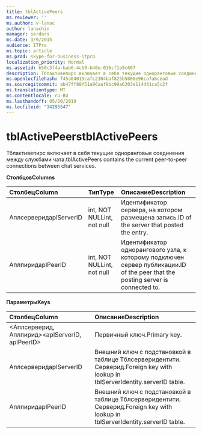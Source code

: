 ```yaml
---
title: tblActivePeers
ms.reviewer: ''
ms.author: v-lanac
author: lanachin
manager: serdars
ms.date: 3/9/2015
audience: ITPro
ms.topic: article
ms.prod: skype-for-business-itpro
localization_priority: Normal
ms.assetid: b50c3f4a-bab6-4cb9-b40e-016cf1a9c607
description: Тблактивепирс включает в себя текущие одноранговые соединения между службами чата.
ms.openlocfilehash: f45a04019cafc2304baf825b5000e96ca7a6cead
ms.sourcegitcommit: ab47ff88f51a96aaf8bc99a6303e114d41ca5c2f
ms.translationtype: MT
ms.contentlocale: ru-RU
ms.lasthandoff: 05/20/2019
ms.locfileid: "34295547"
---
```

# <a name="tblactivepeers"></a><span data-ttu-id="27b79-103">tblActivePeers</span><span class="sxs-lookup"><span data-stu-id="27b79-103">tblActivePeers</span></span>
 
<span data-ttu-id="27b79-104">Тблактивепирс включает в себя текущие одноранговые соединения между службами чата.</span><span class="sxs-lookup"><span data-stu-id="27b79-104">tblActivePeers contains the current peer-to-peer connections between chat services.</span></span>
  
<span data-ttu-id="27b79-105">**Столбцов**</span><span class="sxs-lookup"><span data-stu-id="27b79-105">**Columns**</span></span>

|<span data-ttu-id="27b79-106">**Столбец**</span><span class="sxs-lookup"><span data-stu-id="27b79-106">**Column**</span></span>|<span data-ttu-id="27b79-107">**Тип**</span><span class="sxs-lookup"><span data-stu-id="27b79-107">**Type**</span></span>|<span data-ttu-id="27b79-108">**Описание**</span><span class="sxs-lookup"><span data-stu-id="27b79-108">**Description**</span></span>|
|:-----|:-----|:-----|
|<span data-ttu-id="27b79-109">Аплсерверид</span><span class="sxs-lookup"><span data-stu-id="27b79-109">aplServerID</span></span>  <br/> |<span data-ttu-id="27b79-110">int, NOT NULL</span><span class="sxs-lookup"><span data-stu-id="27b79-110">int, not null</span></span>  <br/> |<span data-ttu-id="27b79-111">Идентификатор сервера, на котором размещена запись.</span><span class="sxs-lookup"><span data-stu-id="27b79-111">ID of the server that posted the entry.</span></span>  <br/> |
|<span data-ttu-id="27b79-112">Аплпирид</span><span class="sxs-lookup"><span data-stu-id="27b79-112">aplPeerID</span></span>  <br/> |<span data-ttu-id="27b79-113">int, NOT NULL</span><span class="sxs-lookup"><span data-stu-id="27b79-113">int, not null</span></span>  <br/> |<span data-ttu-id="27b79-114">Идентификатор однорангового узла, к которому подключен сервер публикации.</span><span class="sxs-lookup"><span data-stu-id="27b79-114">ID of the peer that the posting server is connected to.</span></span>  <br/> |
   
<span data-ttu-id="27b79-115">**Параметры**</span><span class="sxs-lookup"><span data-stu-id="27b79-115">**Keys**</span></span>

|<span data-ttu-id="27b79-116">**Столбец**</span><span class="sxs-lookup"><span data-stu-id="27b79-116">**Column**</span></span>|<span data-ttu-id="27b79-117">**Описание**</span><span class="sxs-lookup"><span data-stu-id="27b79-117">**Description**</span></span>|
|:-----|:-----|
|<span data-ttu-id="27b79-118">\<Аплсерверид, Аплпирид\></span><span class="sxs-lookup"><span data-stu-id="27b79-118">\<aplServerID, aplPeerID\></span></span>  <br/> |<span data-ttu-id="27b79-119">Первичный ключ.</span><span class="sxs-lookup"><span data-stu-id="27b79-119">Primary key.</span></span>  <br/> |
|<span data-ttu-id="27b79-120">Аплсерверид</span><span class="sxs-lookup"><span data-stu-id="27b79-120">aplServerID</span></span>  <br/> |<span data-ttu-id="27b79-121">Внешний ключ с подстановкой в таблице Тблсерверидентити. Серверид.</span><span class="sxs-lookup"><span data-stu-id="27b79-121">Foreign key with lookup in tblServerIdentity.serverID table.</span></span>  <br/> |
|<span data-ttu-id="27b79-122">Аплпирид</span><span class="sxs-lookup"><span data-stu-id="27b79-122">aplPeerID</span></span>  <br/> |<span data-ttu-id="27b79-123">Внешний ключ с подстановкой в таблице Тблсерверидентити. Серверид.</span><span class="sxs-lookup"><span data-stu-id="27b79-123">Foreign key with lookup in tblServerIdentity.serverID table.</span></span>  <br/> |
   

